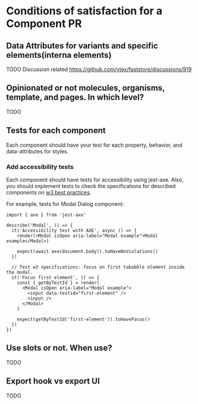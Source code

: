 # Conditions of satisfaction for a Component PR

## Data Attributes for variants and specific elements(interna elements)
TODO
Discussion related https://github.com/vtex/faststore/discussions/919

## Opinionated or not molecules, organisms, template, and pages. In which level?
TODO 

## Tests for each component
Each component should have your test for each property, behavior, and data-attributes for styles.

### Add accessibility tests
Each component should have tests for accessibility using jest-axe. Also, you should implement tests to check the specifications for described components on [w3 best practices](https://www.w3.org/TR/wai-aria-practices-1.1).

For example, tests for Modal Dialog component: 
```tsx
import { axe } from 'jest-axe'

describe('Modal', () => {
  it('Accessibility test with AXE', async () => {
    render(<Modal isOpen aria-label="Modal example">Modal example</Modal>)
    
    expect(await axe(document.body)).toHaveNoViolations()
  })

  // Test w3 specifications: focus on first tababble element inside the modal.
  it('Focus first element', () => {
    const { getByTestId } = render(
      <Modal isOpen aria-label="Modal example">
        <input data-testid="first-element" />
        <input />
      </Modal>
    )

    expect(getByTestId('first-element')).toHaveFocus()
  })
})
```

## Use slots or not. When use?
TODO

## Export hook vs export UI
TODO